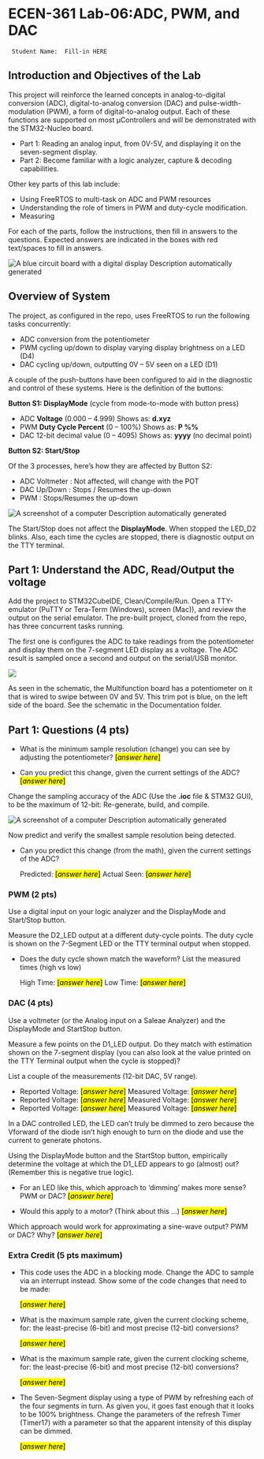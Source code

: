 # ECEN-361 Lab-06:ADC, PWM, and DAC

     Student Name:  Fill-in HERE

## Introduction and Objectives of the Lab

This project will reinforce the learned concepts in analog-to-digital conversion (ADC), digital-to-analog conversion (DAC) and pulse-width-modulation (PWM), a form of digital-to-analog output. Each of these functions are supported on most µControllers and will be demonstrated with the STM32-Nucleo board.

- Part 1: Reading an analog input, from 0V-5V, and displaying it on the seven-segment display.
- Part 2: Become familiar with a logic analyzer, capture & decoding capabilities.

Other key parts of this lab include:

- Using FreeRTOS to multi-task on ADC and PWM resources
- Understanding the role of timers in PWM and duty-cycle modification.
- Measuring

For each of the parts, follow the instructions, then fill in answers to the questions. Expected answers are indicated in the boxes with red text/spaces to fill in answers.

![A blue circuit board with a digital display Description automatically generated](media/4886aee892a735dfea5aded41b7a2386.png)

## Overview of System

The project, as configured in the repo, uses FreeRTOS to run the following tasks concurrently:

- ADC conversion from the potentiometer
- PWM cycling up/down to display varying display brightness on a LED (D4)
- DAC cycling up/down, outputting 0V – 5V seen on a LED (D1)

A couple of the push-buttons have been configured to aid in the diagnostic and control of these systems. Here is the definition of the buttons:

**Button S1: DisplayMode** (cycle from mode-to-mode with button press)

- ADC **Voltage** (0.000 – 4.999) Shows as: **d.xyz**
- PWM **Duty Cycle Percent** (0 – 100%) Shows as: **P %%**
- DAC 12-bit decimal value (0 – 4095) Shows as: **yyyy** (no decimal point)

**Button S2: Start/Stop**

Of the 3 processes, here’s how they are affected by Button S2:

- ADC Voltmeter : Not affected, will change with the POT
- DAC Up/Down : Stops / Resumes the up-down
- PWM : Stops/Resumes the up-down

![A screenshot of a computer Description automatically generated](media/34c75ad5c2491544b5aeaf464099013c.png)

The Start/Stop does not affect the **DisplayMode**. When stopped the LED_D2 blinks. Also, each time the cycles are stopped, there is diagnostic output on the TTY terminal.

## Part 1: Understand the ADC, Read/Output the voltage

Add the project to STM32CubeIDE, Clean/Compile/Run. Open a TTY-emulator (PuTTY or Tera-Term (Windows), screen (Mac)), and review the output on the serial emulator. The pre-built project, cloned from the repo, has three concurrent tasks running.

The first one is configures the ADC to take readings from the potentiometer and display them on the 7-segment LED display as a voltage. The ADC result is sampled once a second and output on the serial/USB monitor.

![](media/37ff32a89936de9a8a23a40bc796c2cb.png)

As seen in the schematic, the Multifunction board has a potentiometer on it that is wired to swipe between 0V and 5V. This trim pot is blue, on the left side of the board. See the schematic in the Documentation folder.

## Part 1: Questions (4 pts)

* What is the minimum sample resolution (change) you can see by adjusting the potentiometer? <mark>[*answer here*]</mark>

* Can you predict this change, given the current settings of the ADC? <mark>[*answer here*]</mark>

Change the sampling accuracy of the ADC (Use the **.ioc** file & STM32 GUI), to be the maximum of 12-bit: Re-generate, build, and compile.

![A screenshot of a computer Description automatically generated](media/ace9b72efa8eb14f893577f32d4124a3.png)

Now predict and verify the smallest sample resolution being detected.

* Can you predict this change (from the math), given the current settings of the ADC?  
  
   Predicted: <mark>[*answer here*]</mark>    Actual Seen: <mark>[*answer here*]</mark>

### PWM (2 pts)

Use a digital input on your logic analyzer and the DisplayMode and Start/Stop button.

Measure the D2_LED output at a different duty-cycle points. The duty cycle is shown on the 7-Segment LED or the TTY terminal output when stopped.

* Does the duty cycle shown match the waveform?  List the measured times  (high vs low)
  
   High Time: <mark>[*answer here*]</mark>    Low Time: <mark>[*answer here*]</mark>

### DAC (4 pts)

Use a voltmeter (or the Analog input on a Saleae Analyzer) and the DisplayMode and StartStop button.

Measure a few points on the D1_LED output. Do they match with estimation shown on the 7-segment display (you can also look at the value printed on the TTY Terminal output when the cycle is stopped)?  

List a couple of the measurements (12-bit DAC, 5V range).

* Reported Voltage: <mark>[*answer here*]</mark>  Measured Voltage: <mark>[*answer here*]</mark> 
* Reported Voltage: <mark>[*answer here*]</mark>  Measured Voltage: <mark>[*answer here*]</mark> 
* Reported Voltage: <mark>[*answer here*]</mark>  Measured Voltage: <mark>[*answer here*]</mark> 

In a DAC controlled LED, the LED can’t truly be dimmed to zero because the Vforward of the diode isn’t high enough to turn on the diode and use the current to generate photons.

Using the DisplayMode button and the StartStop button, empirically determine the voltage at which the D1_LED appears to go (almost) out?   (Remember this is negative true logic).

* For an LED like this, which approach to ‘dimming’ makes more sense?  PWM or DAC? <mark>[*answer here*]</mark>

* Would this apply to a motor?  (Think about this …) <mark>[*answer here*]</mark>

Which approach would work for approximating a sine-wave output? PWM or DAC? Why?  <mark>[*answer here*]</mark>

### Extra Credit (5 pts maximum)

* This code uses the ADC in a blocking mode. Change the ADC to sample via an interrupt instead. Show some of the code changes that need to be made:
  
   <mark>[*answer here*]</mark>

* What is the maximum sample rate, given the current clocking scheme, for: the least-precise (6-bit) and most precise (12-bit) conversions?
  
   <mark>[*answer here*]</mark>

* What is the maximum sample rate, given the current clocking scheme, for: the least-precise (6-bit) and most precise (12-bit) conversions?
  
   <mark>[*answer here*]</mark>

* The Seven-Segment display using a type of PWM by refreshing each of the four segments in turn.  As given you, it goes fast enough that it looks to be 100% brightness.  Change the parameters of the refresh Timer (Timer17) with a parameter so that the apparent intensity of this display can be dimmed.
  
   <mark>[*answer here*]</mark>
